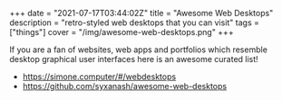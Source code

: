 +++
date = "2021-07-17T03:44:02Z"
title = "Awesome Web Desktops"
description = "retro-styled web desktops that you can visit"
tags = ["things"]
cover = "/img/awesome-web-desktops.png"
+++

If you are a fan of websites, web apps and portfolios which resemble desktop graphical user interfaces here is an awesome curated list!
* https://simone.computer/#/webdesktops
* https://github.com/syxanash/awesome-web-desktops